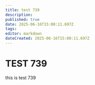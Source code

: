 ```yaml
---
title: test 739
description: 
published: true
date: 2025-06-16T15:00:11.697Z
tags: 
editor: markdown
dateCreated: 2025-06-16T15:00:11.697Z
---
```


# TEST 739
this is test 739
